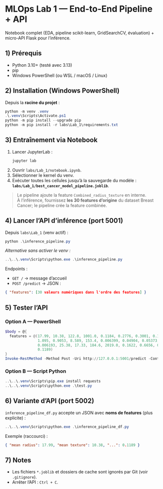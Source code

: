 # MLOps Lab 1 — End-to-End Pipeline + API

Notebook complet (EDA, pipeline scikit-learn, GridSearchCV, évaluation) + micro-API Flask pour l’inférence.

## 1) Prérequis
- Python 3.10+ (testé avec 3.13)
- pip
- Windows PowerShell (ou WSL / macOS / Linux)

## 2) Installation (Windows PowerShell)
Depuis la **racine du projet** :
```powershell
python -m venv .venv
.\.venv\Scripts\Activate.ps1
python -m pip install --upgrade pip
python -m pip install -r labs\Lab_1\requirements.txt
```

## 3) Entraînement via Notebook
1. Lancer JupyterLab :
   ```powershell
   jupyter lab
   ```
2. Ouvrir `labs/Lab_1/notebook.ipynb`.
3. Sélectionner le kernel du venv.
4. Exécuter toutes les cellules jusqu’à la sauvegarde du modèle :  
   **`labs/Lab_1/best_cancer_model_pipeline.joblib`**.

> Le pipeline ajoute la feature `Combined_radius_texture` en interne.  
> À l’inférence, fournissez **les 30 features d’origine** du dataset Breast Cancer; le pipeline crée la feature combinée.

## 4) Lancer l’API d’inférence (port 5001)
Depuis `labs\Lab_1` (venv actif) :
```powershell
python .\inference_pipeline.py
```
*Alternative sans activer le venv :*
```powershell
..\..\.venv\Scripts\python.exe .\inference_pipeline.py
```
Endpoints :
- `GET /` → message d’accueil  
- `POST /predict` → JSON :
```json
{ "features": [30 valeurs numériques dans l'ordre des features] }
```

## 5) Tester l’API
### Option A — PowerShell
```powershell
$body = @{
  features = @(17.99, 10.38, 122.8, 1001.0, 0.1184, 0.2776, 0.3001, 0.1471, 0.2419, 0.07871,
               1.095, 0.9053, 8.589, 153.4, 0.006399, 0.04904, 0.05373, 0.01587, 0.03003,
               0.006193, 25.38, 17.33, 184.6, 2019.0, 0.1622, 0.6656, 0.7119, 0.2654, 0.4601,
               0.1189)
}
Invoke-RestMethod -Method Post -Uri http://127.0.0.1:5001/predict -ContentType 'application/json' -Body ($body | ConvertTo-Json -Depth 5)
```

### Option B — Script Python
```powershell
..\..\.venv\Scripts\pip.exe install requests
..\..\.venv\Scripts\python.exe .\test.py
```

## 6) Variante d’API (port 5002)
`inference_pipeline_df.py` accepte un JSON avec **noms de features** (plus explicite) :
```powershell
..\..\.venv\Scripts\python.exe .\inference_pipeline_df.py
```
Exemple (raccourci) :
```json
{ "mean radius": 17.99, "mean texture": 10.38, "...": 0.1189 }
```

## 7) Notes
- Les fichiers `*.joblib` et dossiers de cache sont ignorés par Git (voir `.gitignore`).
- Arrêter l’API : `Ctrl + C`.

